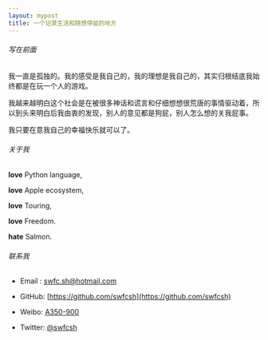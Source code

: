 ```yaml
---
layout: mypost
title: 一个记录生活和随想停留的地方
---
```


###### 写在前面

我一直是孤独的。我的感受是我自己的，我的理想是我自己的，其实归根结底我始终都是在玩一个人的游戏。

我越来越明白这个社会是在被很多神话和谎言和仔细想想很荒唐的事情驱动着，所以到头来明白后我由衷的发现，别人的意见都是狗屁，别人怎么想的关我屁事。

我只要在意我自己的幸福快乐就可以了。


###### 关于我

**love** Python language,

**love** Apple ecosystem,

**love** Touring,

**love** Freedom.

**hate** Salmon.


###### 联系我

- Email&nbsp;: [swfc.sh@hotmail.com](mailto:swfc.sh@hotmail.com)

- GitHub: [https://github.com/swfcsh](https://github.com/swfcsh)

- Weibo: [A350-900](https://weibo.com/u/2021795413)

- Twitter: [@swfcsh](https://twitter.com/swfcsh)
